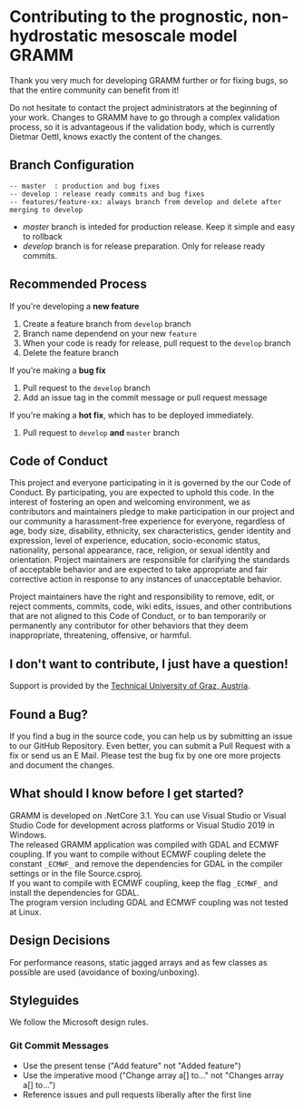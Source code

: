# Contributing to the prognostic, non-hydrostatic mesoscale model GRAMM
Thank you very much for developing GRAMM further or for fixing bugs, so that the entire community can benefit from it!

Do not hesitate to contact the project administrators at the beginning of your work. Changes to GRAMM have to go through a complex validation
 process, so it is advantageous if the validation body, which is currently Dietmar Oettl, knows exactly the content of the changes.

## Branch Configuration

```
-- master  : production and bug fixes
-- develop : release ready commits and bug fixes
-- features/feature-xx: always branch from develop and delete after merging to develop
```

- *master* branch is inteded for production release. Keep it simple and easy to rollback
- *develop* branch is for release preparation. Only for release ready commits.


## Recommended Process

If you're developing a **new feature**

1. Create a feature branch from `develop` branch
2. Branch name dependend on your new `feature`
3. When your code is ready for release, pull request to the `develop` branch
4. Delete the feature branch


If you're making a **bug fix**

1. Pull request to the `develop` branch
2. Add an issue tag in the commit message or pull request message

If you're making a **hot fix**, which has to be deployed immediately.
1. Pull request to `develop` **and** `master` branch


## Code of Conduct
This project and everyone participating in it is governed by the our Code of Conduct. By participating, you are expected to uphold this code. 
In the interest of fostering an open and welcoming environment, we as contributors and maintainers pledge to make participation in our project
 and our community a harassment-free experience for everyone, regardless of age, body size, disability, ethnicity, sex characteristics, gender identity 
 and expression, level of experience, education, socio-economic status, nationality, personal appearance, race, religion, or sexual identity and orientation.
Project maintainers are responsible for clarifying the standards of acceptable behavior and are expected to take appropriate and fair corrective action in response to any instances of unacceptable behavior.

Project maintainers have the right and responsibility to remove, edit, or reject comments, commits, code, wiki edits, issues, and other contributions 
that are not aligned to this Code of Conduct, or to ban temporarily or permanently any contributor for other behaviors that they deem inappropriate, 
threatening, offensive, or harmful.

## I don't want to contribute, I just have a question!
Support is provided by the [Technical University of Graz, Austria](http://lampz.tugraz.at/~gral/). 

## Found a Bug?
If you find a bug in the source code, you can help us by submitting an issue to our GitHub Repository. Even better, you can submit a Pull Request with a fix or send us an E Mail.
Please test the bug fix by one ore more projects and document the changes.

## What should I know before I get started?
GRAMM is developed on .NetCore 3.1. You can use Visual Studio or Visual Studio Code for development across platforms or Visual Studio 2019 in Windows.<br>
The released GRAMM application was compiled with GDAL and ECMWF coupling. If you want to compile without ECMWF coupling delete the constant `_ECMWF_` and remove the dependencies for GDAL in the compiler settings or in the file Source.csproj.<br>
If you want to compile with ECMWF coupling, keep the flag `_ECMWF_` and install the dependencies for GDAL. <br>
The program version including GDAL and ECMWF coupling was not tested at Linux.


## Design Decisions
For performance reasons, static jagged arrays and as few classes as possible are used (avoidance of boxing/unboxing). 

## Styleguides
We follow the Microsoft design rules.

### Git Commit Messages
* Use the present tense ("Add feature" not "Added feature")
* Use the imperative mood ("Change array a[] to..." not "Changes array a[] to...")
* Reference issues and pull requests liberally after the first line

